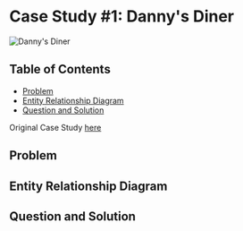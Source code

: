 # Case Study #1: Danny's Diner

![Danny's Diner](https://8weeksqlchallenge.com/images/case-study-designs/1.png)

## Table of Contents

* [Problem](https://github.com/axylious/8-Week-SQL-Challenge/tree/main/Case%20Study%20%231%20-%20Danny's%20Diner#problem)
* [Entity Relationship Diagram](https://github.com/axylious/8-Week-SQL-Challenge/tree/main/Case%20Study%20%231%20-%20Danny's%20Diner#entity-relationship-diagram)
* [Question and Solution](https://github.com/axylious/8-Week-SQL-Challenge/tree/main/Case%20Study%20%231%20-%20Danny's%20Diner#question-and-solution)

Original Case Study [here](https://8weeksqlchallenge.com/case-study-1/)

## Problem

## Entity Relationship Diagram

## Question and Solution